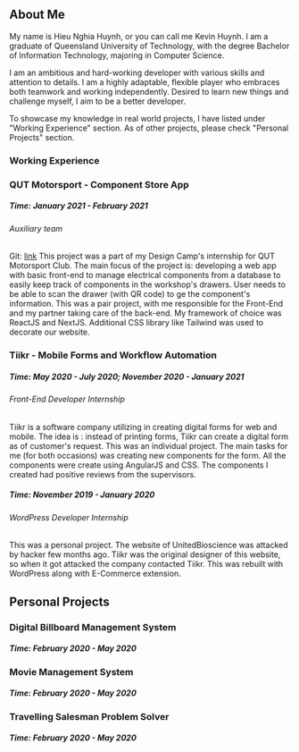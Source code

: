 ## About Me

My name is Hieu Nghia Huynh, or you can call me Kevin Huynh. I am a graduate of Queensland University of Technology, with the degree Bachelor of Information Technology, majoring in Computer Science.

I am an ambitious and hard-working developer with various skills and attention to details. I am a highly adaptable, flexible player who embraces both teamwork and working independently. Desired to learn new things and challenge myself, I aim to be a better developer.

To showcase my knowledge in real world projects, I have listed under "Working Experience" section. As of other projects, please check "Personal Projects" section.

### Working Experience

### QUT Motorsport - Component Store App

##### Time: January 2021 - February 2021

###### Auxiliary team

Git: [link](https://github.com/KevinHuynh666/component-store)
This project was a part of my Design Camp's internship for QUT Motorsport Club. The main focus of the project is: developing a web app with basic front-end to manage electrical components from a database to easily keep track of components in the workshop's drawers. User needs to be able to scan the drawer (with QR code) to ge the component's information.
This was a pair project, with me responsible for the Front-End and my partner taking care of the back-end. My framework of choice was ReactJS and NextJS. Additional CSS library like Tailwind was used to decorate our website.

### Tiikr - Mobile Forms and Workflow Automation

##### Time: May 2020 - July 2020; November 2020 - January 2021

###### Front-End Developer Internship

Tiikr is a software company utilizing in creating digital forms for web and mobile. The idea is : instead of printing forms, Tiikr can create a digital form as of customer's request. This was an individual project. The main tasks for me (for both occasions) was creating new components for the form. All the components were create using AngularJS and CSS. The components I created had positive reviews from the supervisors.

##### Time: November 2019 - January 2020

###### WordPress Developer Internship

This was a personal project. The website of UnitedBioscience was attacked by hacker few months ago. Tiikr was the original designer of this website, so when it got attacked the company contacted Tiikr. This was rebuilt with WordPress along with E-Commerce extension.

## Personal Projects

### Digital Billboard Management System

##### Time: February 2020 - May 2020

### Movie Management System

##### Time: February 2020 - May 2020

### Travelling Salesman Problem Solver

##### Time: February 2020 - May 2020
